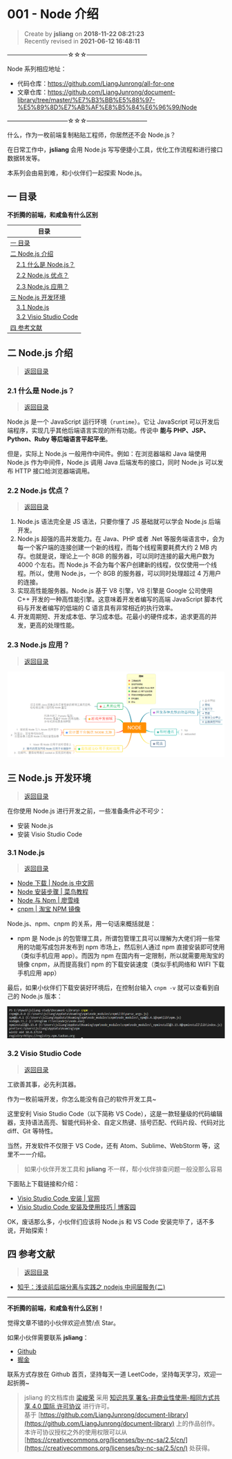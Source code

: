 001 - Node 介绍
===

> Create by **jsliang** on **2018-11-22 08:21:23**  
> Recently revised in **2021-06-12 16:48:11**

——————————☆☆☆——————————

Node 系列相应地址：

* 代码仓库：https://github.com/LiangJunrong/all-for-one
* 文章仓库：https://github.com/LiangJunrong/document-library/tree/master/%E7%B3%BB%E5%88%97-%E5%89%8D%E7%AB%AF%E8%B5%84%E6%96%99/Node

——————————☆☆☆——————————

什么，作为一枚前端复制粘贴工程师，你居然还不会 Node.js？

在日常工作中，**jsliang** 会用 Node.js 写写便捷小工具，优化工作流程和进行接口数据转发等。

本系列会由易到难，和小伙伴们一起探索 Node.js。

<!-- 目录开始 -->
## <a name="chapter-one" id="chapter-one"></a>一 目录

**不折腾的前端，和咸鱼有什么区别**

| 目录 |
| --- |
| [一 目录](#chapter-one) |
| <a name="catalog-chapter-two" id="catalog-chapter-two"></a>[二 Node.js 介绍](#chapter-two) |
| &emsp;[2.1 什么是 Node.js？](#chapter-two-one) |
| &emsp;[2.2 Node.js 优点？](#chapter-two-two) |
| &emsp;[2.3 Node.js 应用？](#chapter-two-three) |
| <a name="catalog-chapter-three" id="catalog-chapter-three"></a>[三 Node.js 开发环境](#chapter-three) |
| &emsp;[3.1 Node.js](#chapter-three-one) |
| &emsp;[3.2 Visio Studio Code](#chapter-three-two) |
| <a name="catalog-chapter-four" id="catalog-chapter-four"></a>[四 参考文献](#chapter-four) |
<!-- 目录结束 -->

## <a name="chapter-two" id="chapter-two"></a>二 Node.js 介绍

> [返回目录](#chapter-one)

### <a name="chapter-two-one" id="chapter-two-one"></a>2.1 什么是 Node.js？

> [返回目录](#chapter-one)

Node.js 是一个 JavaScript 运行环境（`runtime`）。它让 JavaScript 可以开发后端程序，实现几乎其他后端语言实现的所有功能。传说中 **能与 PHP、JSP、Python、Ruby 等后端语言平起平坐**。

但是，实际上 Node.js 一般用作中间件。例如：在浏览器端和 Java 端使用 Node.js 作为中间件，Node.js 调用 Java 后端发布的接口，同时 Node.js 可以发布 HTTP 接口给浏览器端调用。 

### <a name="chapter-two-two" id="chapter-two-two"></a>2.2 Node.js 优点？

> [返回目录](#chapter-one)

1. Node.js 语法完全是 JS 语法，只要你懂了 JS 基础就可以学会 Node.js 后端开发。
2. Node.js 超强的高并发能力。在 Java、PHP 或者 .Net 等服务端语言中，会为每一个客户端的连接创建一个新的线程，而每个线程需要耗费大约 2 MB 内存。也就是说，理论上一个 8GB 的服务器，可以同时连接的最大用户数为 4000 个左右。而 Node.js 不会为每个客户创建新的线程，仅仅使用一个线程。所以，使用 Node.js，一个 8GB 的服务器，可以同时处理超过 4 万用户的连接。
3. 实现高性能服务器。Node.js 基于 V8 引擎，V8 引擎是 Google 公司使用 C++ 开发的一种高性能引擎。这意味着开发者编写的高端 JavaScript 脚本代码与开发者编写的低端的 C 语言具有非常相近的执行效率。
4. 开发周期短、开发成本低、学习成本低。花最小的硬件成本，追求更高的并发，更高的处理性能。

### <a name="chapter-two-three" id="chapter-two-three"></a>2.3 Node.js 应用？

> [返回目录](#chapter-one)

![图](./img/Node-README-01.png)

## <a name="chapter-three" id="chapter-three"></a>三 Node.js 开发环境

> [返回目录](#chapter-one)

在你使用 Node.js 进行开发之前，一些准备条件必不可少：

* 安装 Node.js
* 安装 Visio Studio Code

### <a name="chapter-three-one" id="chapter-three-one"></a>3.1 Node.js

> [返回目录](#chapter-one)

* [Node 下载 | Node.js 中文网](http://nodejs.cn/download/)
* [Node 安装步骤 | 菜鸟教程](https://www.runoob.com/nodejs/nodejs-install-setup.html)
* [Node 与 Npm | 廖雪峰](https://www.liaoxuefeng.com/wiki/001434446689867b27157e896e74d51a89c25cc8b43bdb3000/00143450141843488beddae2a1044cab5acb5125baf0882000)
* [cnpm | 淘宝 NPM 镜像](https://npm.taobao.org/)

Node.js、npm、cnpm 的关系，用一句话来概括就是：

* npm 是 Node.js 的包管理工具，所谓包管理工具可以理解为大佬们将一些常用的功能写成包并发布到 npm 市场上，然后别人通过 npm 直接安装即可使用（类似手机应用 app）。而因为 npm 在国内有一定限制，所以就需要用淘宝的镜像 cnpm，从而提高我们 npm 的下载安装速度（类似手机网络和 WIFI 下载手机应用 app）

最后，如果小伙伴们下载安装好环境后，在控制台输入 `cnpm -v` 就可以查看到自己的 Node.js 版本：

![图](./img/Node-README-02.png)

### <a name="chapter-three-two" id="chapter-three-two"></a>3.2 Visio Studio Code

> [返回目录](#chapter-one)

工欲善其事，必先利其器。

作为一枚前端开发，你怎么能没有自己的软件开发工具~

这里安利 Visio Studio Code（以下简称 VS Code），这是一款轻量级的代码编辑器，支持语法高亮、智能代码补全、自定义热键、括号匹配、代码片段、代码对比 diff、Git 等特性。

当然，开发软件不仅限于 VS Code，还有 Atom、Sublime、WebStorm 等，这里不一一介绍。

> 如果小伙伴开发工具和 **jsliang** 不一样，帮小伙伴排查问题一般没那么容易

下面贴上下载链接和介绍：

* [Visio Studio Code 安装 | 官网](https://code.visualstudio.com/)
* [Visio Studio Code 安装及使用技巧 | 博客园](https://www.cnblogs.com/huyong/p/4573041.html)

OK，废话那么多，小伙伴们应该将 Node.js 和 VS Code 安装完毕了，话不多说，开始探索！

## <a name="chapter-four" id="chapter-four"></a>四 参考文献

> [返回目录](#chapter-one)

* [知乎：浅谈前后端分离与实践之 nodejs 中间层服务(二)](https://zhuanlan.zhihu.com/p/30384677)

---

**不折腾的前端，和咸鱼有什么区别！**

觉得文章不错的小伙伴欢迎点赞/点 Star。

如果小伙伴需要联系 **jsliang**：

* [Github](https://github.com/LiangJunrong/document-library)
* [掘金](https://juejin.im/user/3403743728515246)

联系方式存放在 Github 首页，坚持每天一道 LeetCode，坚持每天学习，欢迎一起折腾~

> jsliang 的文档库由 [梁峻荣](https://github.com/LiangJunrong) 采用 [知识共享 署名-非商业性使用-相同方式共享 4.0 国际 许可协议](http://creativecommons.org/licenses/by-nc-sa/4.0/) 进行许可。<br/>基于 [https://github.com/LiangJunrong/document-library](https://github.com/LiangJunrong/document-library) 上的作品创作。<br/>本许可协议授权之外的使用权限可以从 [https://creativecommons.org/licenses/by-nc-sa/2.5/cn/](https://creativecommons.org/licenses/by-nc-sa/2.5/cn/) 处获得。
